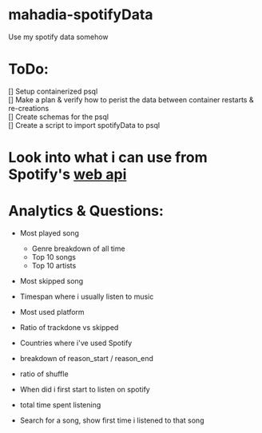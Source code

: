 # mahadia-spotifyData
Use my spotify data somehow

# ToDo:
[] Setup containerized psql  
[] Make a plan & verify how to perist the data between container restarts & re-creations  
[] Create schemas for the psql  
[] Create a script to import spotifyData to psql  

# Look into what i can use from Spotify's [web api](https://developer.spotify.com/documentation/web-api)

# Analytics & Questions:
- Most played song
    - Genre breakdown of all time
    - Top 10 songs
    - Top 10 artists
- Most skipped song
- Timespan where i usually listen to music
- Most used platform
- Ratio of trackdone vs skipped
- Countries where i've used Spotify
- breakdown of reason_start / reason_end
- ratio of shuffle
- When did i first start to listen on spotify
- total time spent listening

- Search for a song, show first time i listened to that song
